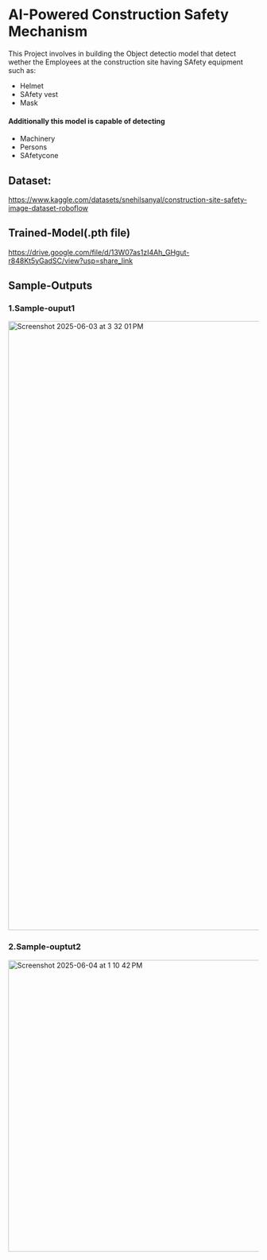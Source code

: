 # AI-Powered Construction Safety Mechanism 

This Project involves in building the Object detectio model that detect wether the Employees at the construction site having SAfety equipment such as:

* Helmet
* SAfety vest
* Mask

#### Additionally this model is capable of detecting 

 * Machinery
 * Persons
 * SAfetycone

## Dataset:
https://www.kaggle.com/datasets/snehilsanyal/construction-site-safety-image-dataset-roboflow

## Trained-Model(.pth file)

https://drive.google.com/file/d/13W07as1zI4Ah_GHgut-r848Kt5yGadSC/view?usp=share_link

## Sample-Outputs
### 1.Sample-ouput1
<img width="1226" alt="Screenshot 2025-06-03 at 3 32 01 PM" src="https://github.com/user-attachments/assets/3f908383-7922-4010-bda7-8842658d7920" />

### 2.Sample-ouptut2
<img width="587" alt="Screenshot 2025-06-04 at 1 10 42 PM" src="https://github.com/user-attachments/assets/5f37ef43-e681-4989-9952-ed6fa3caa967" />





